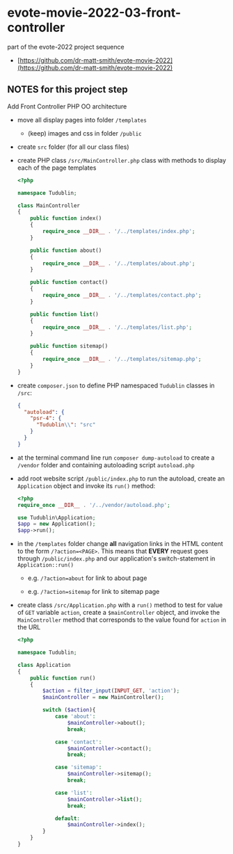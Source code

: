 # evote-movie-2022-03-front-controller

part of the evote-2022 project sequence

- [https://github.com/dr-matt-smith/evote-movie-2022](https://github.com/dr-matt-smith/evote-movie-2022)


## NOTES for this project step

Add Front Controller PHP OO architecture

- move all display pages into folder `/templates`
 
  - (keep) images and css in folder `/public`

- create `src` folder (for all our class files)

- create PHP class `/src/MainController.php` class with methods to display each of the page templates

    ```php
    <?php
    
    namespace Tudublin;
    
    class MainController
    {
        public function index()
        {
            require_once __DIR__ . '/../templates/index.php';
        }
    
        public function about()
        {
            require_once __DIR__ . '/../templates/about.php';
        }
    
        public function contact()
        {
            require_once __DIR__ . '/../templates/contact.php';
        }
    
        public function list()
        {
            require_once __DIR__ . '/../templates/list.php';
        }
    
        public function sitemap()
        {
            require_once __DIR__ . '/../templates/sitemap.php';
        }
    }
    ```

- create `composer.json` to define PHP namespaced `Tudublin` classes in `/src`:

    ```json
    {
      "autoload": {
        "psr-4": {
          "Tudublin\\": "src"
        }
      }
    }
    ```
 
- at the terminal command line run `composer dump-autoload` to create a `/vendor` folder and containing autoloading script `autoload.php`

- add root website script `/public/index.php` to run the autoload,  create an `Application` object and invoke its `run()` method:

    ```php
    <?php
    require_once __DIR__ . '/../vendor/autoload.php';
    
    use Tudublin\Application;
    $app = new Application();
    $app->run();
    ```

- in the `/templates` folder change **all** navigation links in the HTML content to the form `/?action=<PAGE>`. This means that **EVERY** request goes through `/public/index.php` and our application's switch-statement in `Application::run()`

  - e.g. `/?action=about` for link to about page
  
  - e.g. `/?action=sitemap` for link to sitemap page
  
 
- create class `/src/Application.php` with a `run()`  method to test for value of `GET` variable `action`, create a `$mainController` object, and invoke the `MainController` method that corresponds to the value found for `action` in the URL

    ```php
    <?php
    
    namespace Tudublin;
    
    class Application
    {
        public function run()
        {
            $action = filter_input(INPUT_GET, 'action');
            $mainController = new MainController();
    
            switch ($action){
                case 'about':
                    $mainController->about();
                    break;
    
                case 'contact':
                    $mainController->contact();
                    break;
    
                case 'sitemap':
                    $mainController->sitemap();
                    break;
    
                case 'list':
                    $mainController->list();
                    break;
    
                default:
                    $mainController->index();
            }
        }
    }
    ```
